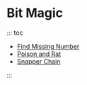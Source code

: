 # Bit Magic

::: toc
* [Find Missing Number](find_missing_number.md)
* [Poison and Rat](poison_rat.md)
* [Snapper Chain](snapper_chain.md)

:::
